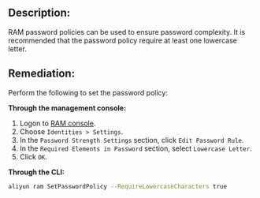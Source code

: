 ## Description:

RAM password policies can be used to ensure password complexity. It is recommended
that the password policy require at least one lowercase letter.

## Remediation:

Perform the following to set the password policy:

**Through the management console:**

1. Logon to [RAM console](https://ram.console.aliyun.com/overview).
2. Choose `Identities > Settings`.
3. In the `Password Strength Settings` section, click `Edit Password Rule`.
4. In the `Required Elements in Password` section, select `Lowercase Letter`.
5. Click `OK`.

**Through the CLI:**

```bash
aliyun ram SetPasswordPolicy --RequireLowercaseCharacters true
```